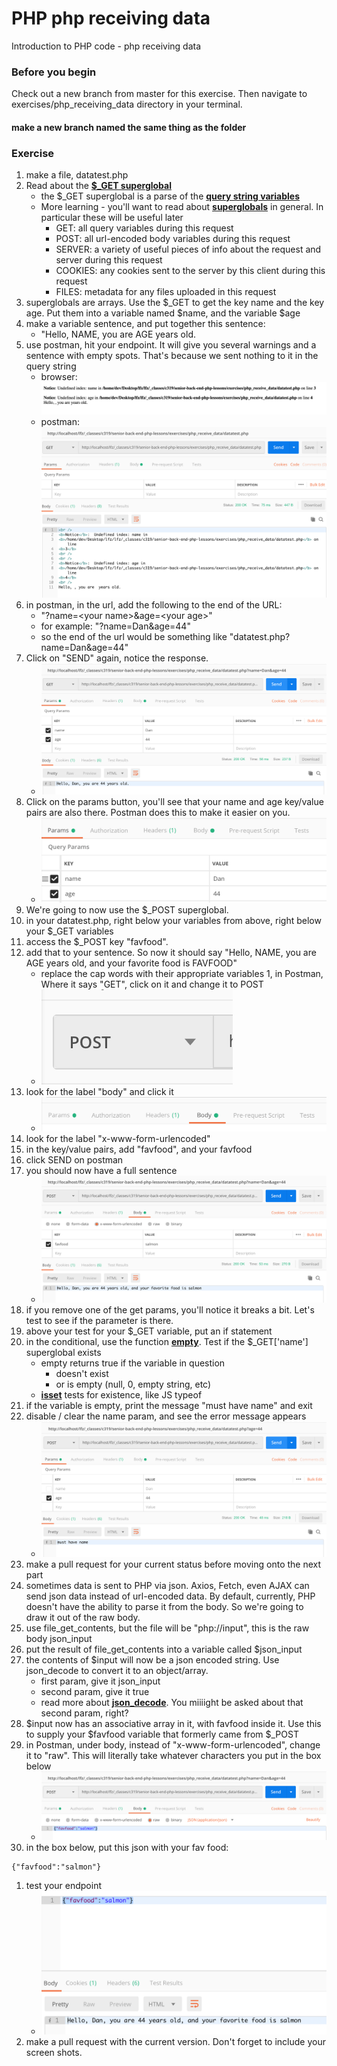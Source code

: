 # PHP php receiving data

Introduction to PHP code - php receiving data

### Before you begin

Check out a new branch from master for this exercise.  Then navigate to exercises/php_receiving_data directory in your terminal.
#### make a new branch named the same thing as the folder

### Exercise

1. make a file, datatest.php
1. Read about the [**$_GET superglobal**](https://www.php.net/manual/en/reserved.variables.get.php)
    * the $_GET superglobal is a parse of the [**query string variables**](https://launchschool.com/books/http/read/what_is_a_url#querystringsparameters)
    * More learning - you'll want to read about [**superglobals**](https://www.php.net/manual/en/language.variables.superglobals.php) in general.  In particular these will be useful later
        * GET: all query variables during this request
        * POST: all url-encoded body variables during this request
        * SERVER: a variety of useful pieces of info about the request and server during this request
        * COOKIES: any cookies sent to the server by this client during this request
        * FILES: metadata for any files uploaded in this request
1. superglobals are arrays.  Use the $_GET to get the key name and the key age.  Put them into a variable named $name, and the variable $age
1. make a variable sentence, and put together this sentence:
    * "Hello, NAME, you are AGE years old.
1. use postman, hit your endpoint.  It will give you several warnings and a sentence with empty spots.  That's because we sent nothing to it in the query string
    * browser: ![selecting db and opening sql](../../demoassets/php_received_data_01.png)
    * postman: ![selecting db and opening sql](../../demoassets/php_received_data_02.png)
1. in postman, in the url, add the following to the end of the URL:
    * "?name=&lt;your name&gt;&age=&lt;your age&gt;"
    * for example: "?name=Dan&age=44"
    * so the end of the url would be something like "datatest.php?name=Dan&age=44"
1. Click on "SEND" again, notice the response.
    * ![selecting db and opening sql](../../demoassets/php_received_data_03.png)
1. Click on the params button, you'll see that your name and age key/value pairs are also there.  Postman does this to make it easier on you.
    * ![selecting db and opening sql](../../demoassets/php_received_data_04.png)
1. We're going to now use the $_POST superglobal.
1. in your datatest.php, right below your variables from above, right below your $_GET variables
1. access the $_POST key "favfood".
1. add that to your sentence.  So now it should say "Hello, NAME, you are AGE years old, and your favorite food is FAVFOOD"
    * replace the cap words with their appropriate variables
1, in Postman, Where it says "GET", click on it and change it to POST
    * ![selecting db and opening sql](../../demoassets/php_received_data_04_1.png)
1. look for the label "body" and click it
    * ![selecting db and opening sql](../../demoassets/php_received_data_05.png)
1. look for the label "x-www-form-urlencoded"
1. in the key/value pairs, add "favfood", and your favfood
1. click SEND on postman
1. you should now have a full sentence
    * ![selecting db and opening sql](../../demoassets/php_received_data_06.png)
1. if you remove one of the get params, you'll notice it breaks a bit.  Let's test to see if the parameter is there.
1. above your test for your $_GET variable, put an if statement
1. in the conditional, use the function [**empty**](https://www.php.net/manual/en/function.empty.php).  Test if the $_GET['name'] superglobal exists
    * empty returns true if the variable in question
        * doesn't exist
        * or is empty (null, 0, empty string, etc)
    * [**isset**](https://www.php.net/manual/en/function.isset.php) tests for existence, like JS typeof
1. if the variable is empty, print the message "must have 
name" and exit
1. disable / clear the name param, and see the error message appears
    * ![selecting db and opening sql](../../demoassets/php_received_data_07.png)
1. make a pull request for your current status before moving onto the next part
1. sometimes data is sent to PHP via json.  Axios, Fetch, even AJAX can send json data instead of url-encoded data.  By default, currently, PHP doesn't have the ability to parse it from the body.  So we're going to draw it out of the raw body.
1. use file_get_contents, but the file will be "php://input", this is the raw body json_input
1. put the result of file_get_contents into a variable called $json_input
1. the contents of $input will now be a json encoded string.  Use json_decode to convert it to an object/array.  
    * first param, give it json_input
    * second param, give it true
    * read more about [**json_decode**](https://www.php.net/manual/en/function.json-decode.php).  You miiiight be asked about that second param, right?
1. $input now has an associative array in it, with favfood inside it.  Use this to supply your $favfood variable that formerly came from $_POST
1. in Postman, under body, instead of "x-www-form-urlencoded", change it to "raw".  This will literally take whatever characters you put in the box below
    * ![selecting db and opening sql](../../demoassets/php_received_data_08.png)
1. in the box below, put this json with your fav food:
```
{"favfood":"salmon"}
```
1. test your endpoint
    * ![selecting db and opening sql](../../demoassets/php_received_data_09.png)
1. make a pull request with the current version.  Don't forget to include your screen shots.
